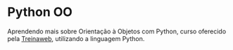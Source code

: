 # Python OO
Aprendendo mais sobre Orientação à Objetos com Python, curso oferecido pela <a href='https://www.treinaweb.com.br/'>Treinaweb</a>, utilizando a linguagem Python.